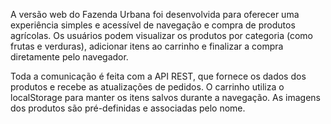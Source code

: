 A versão web do Fazenda Urbana foi desenvolvida para oferecer uma experiência simples e acessível de navegação e compra de produtos agrícolas. Os usuários podem visualizar os produtos por categoria (como frutas e verduras), adicionar itens ao carrinho e finalizar a compra diretamente pelo navegador.

Toda a comunicação é feita com a API REST, que fornece os dados dos produtos e recebe as atualizações de pedidos. O carrinho utiliza o localStorage para manter os itens salvos durante a navegação. As imagens dos produtos são pré-definidas e associadas pelo nome.
